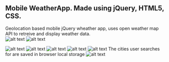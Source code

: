 ## Mobile WeatherApp.  Made using jQuery, HTML5, CSS.   

Geolocation based mobile jQuery wheather app, uses open weather map API to retreive and display weather data.  
![alt text](https://i.imgur.com/CeOurzG.png)
![alt text](https://i.imgur.com/KjRKMRk.png)

![alt text](https://i.imgur.com/1Qfy8UZ.png)
![alt text](https://i.imgur.com/tfHoi0S.png)
![alt text](https://i.imgur.com/IT66cSU.png)
![alt text](https://i.imgur.com/u4OkOq0.png)
![alt text](https://i.imgur.com/JrwgzPR.png)
The cities user searches for are saved in browser local storage
![alt text](https://i.imgur.com/CjO5JLT.png)
